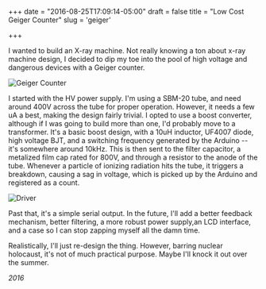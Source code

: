 +++
date = "2016-08-25T17:09:14-05:00"
draft = false
title = "Low Cost Geiger Counter"
slug = 'geiger'

+++

I wanted to build an X-ray machine. Not really knowing a ton about x-ray machine design, I decided to dip my toe into the pool of high voltage and dangerous devices with
a Geiger counter.

![Geiger Counter][main]


I started with the HV power supply. I'm using a SBM-20 tube, and need around 400V across the tube for proper operation. However, it needs a few uA a best, making the design fairly trivial. I opted to use a boost converter, although if I was going to build more than one, I'd probably move to a transformer. It's a basic boost design, with a 10uH inductor, UF4007 diode, high voltage BJT, and a switching frequency generated by the Arduino --  it's somewhere around 10kHz. This is then sent to the filter capacitor, a metalized film cap rated for 800V, and through a resistor to the anode of the tube. Whenever a particle of ionizing radiation hits the tube, it triggers a breakdown, causing a sag in voltage, which is picked up by the Arduino and registered as a count.

![Driver][second]

Past that, it's a simple serial output. In the future, I'll add a better feedback mechanism, better filtering, a more robust power supply,an LCD interface, and a case so I can stop zapping myself all the damn time.  

Realistically, I'll just re-design the thing. However, barring nuclear holocaust, it's not of much practical purpose. Maybe I'll knock it out over the summer. 

*2016*

[main]: /img/geiger/1.jpg
[second]: /img/geiger/2.jpg
